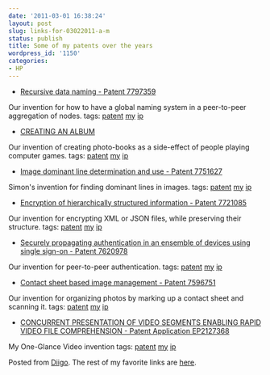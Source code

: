 ```yaml
---
date: '2011-03-01 16:38:24'
layout: post
slug: links-for-03022011-a-m
status: publish
title: Some of my patents over the years
wordpress_id: '1150'
categories:
- HP
---
```



  * [Recursive data naming - Patent 7797359](http://www.freepatentsonline.com/7797359.html)


Our invention for how to have a global naming system in a peer-to-peer aggregation of nodes.
 tags:                      [patent](http://www.diigo.com/user/eobrain/patent)            [my](http://www.diigo.com/user/eobrain/my)            [ip](http://www.diigo.com/user/eobrain/ip)


  * [CREATING AN ALBUM](http://www.freepatentsonline.com/y2010/0235312.html)


Our invention of creating photo-books as a side-effect of people playing computer games.
 tags:                      [patent](http://www.diigo.com/user/eobrain/patent)            [my](http://www.diigo.com/user/eobrain/my)            [ip](http://www.diigo.com/user/eobrain/ip)


  * [Image dominant line determination and use - Patent 7751627](http://www.freepatentsonline.com/7751627.html)


Simon's invention for finding dominant lines in images.
 tags:                      [patent](http://www.diigo.com/user/eobrain/patent)            [my](http://www.diigo.com/user/eobrain/my)            [ip](http://www.diigo.com/user/eobrain/ip)


  * [Encryption of hierarchically structured information - Patent 7721085](http://www.freepatentsonline.com/7721085.html)


Our invention for encrypting XML or JSON files, while preserving their structure.
 tags:                      [patent](http://www.diigo.com/user/eobrain/patent)            [my](http://www.diigo.com/user/eobrain/my)            [ip](http://www.diigo.com/user/eobrain/ip)


  * [Securely propagating authentication in an ensemble of devices using single sign-on - Patent 7620978](http://www.freepatentsonline.com/7620978.html)


Our invention for peer-to-peer authentication.
 tags:                      [patent](http://www.diigo.com/user/eobrain/patent)            [my](http://www.diigo.com/user/eobrain/my)            [ip](http://www.diigo.com/user/eobrain/ip)


  * [Contact sheet based image management - Patent 7596751](http://www.freepatentsonline.com/7596751.html)


Our invention for organizing photos by marking up a contact sheet and scanning it.
 tags:                      [patent](http://www.diigo.com/user/eobrain/patent)            [my](http://www.diigo.com/user/eobrain/my)            [ip](http://www.diigo.com/user/eobrain/ip)


  * [CONCURRENT PRESENTATION OF VIDEO SEGMENTS ENABLING RAPID VIDEO FILE COMPREHENSION - Patent Application EP2127368](http://www.freepatentsonline.com/EP2127368A1.html)


My One-Glance Video invention
 tags:                      [patent](http://www.diigo.com/user/eobrain/patent)            [my](http://www.diigo.com/user/eobrain/my)            [ip](http://www.diigo.com/user/eobrain/ip)


Posted from [Diigo](http://www.diigo.com). The rest of my favorite links are [here](http://www.diigo.com/user/eobrain).
